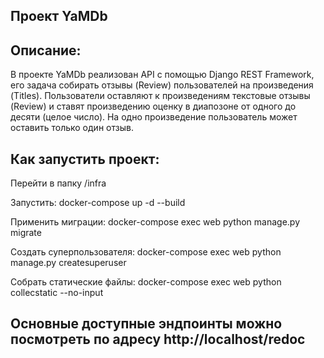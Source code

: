 ## Проект YaMDb

  

## Описание:

В проекте YaMDb реализован API с помощью Django REST Framework, его задача
собирать отзывы (Review) пользователей на произведения (Titles). Пользователи
оставляют к произведениям текстовые отзывы (Review) и ставят произведению оценку
в диапозоне от одного до десяти (целое число). На одно произведение пользователь
может оставить только один отзыв.


## Как запустить проект:

Перейти в папку /infra

Запустить: docker-compose up -d --build

Применить миграции: docker-compose exec web python manage.py migrate

Создать суперпользователя: docker-compose exec web python manage.py createsuperuser

Cобрать статические файлы: docker-compose exec web python collecstatic --no-input

## Основные доступные эндпоинты можно посмотреть по адресу http://localhost/redoc

